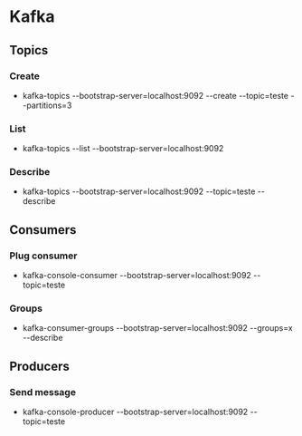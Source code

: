 # Kafka

## Topics

### Create

- kafka-topics --bootstrap-server=localhost:9092 --create --topic=teste --partitions=3

### List

- kafka-topics --list --bootstrap-server=localhost:9092

### Describe

- kafka-topics --bootstrap-server=localhost:9092 --topic=teste --describe

## Consumers

### Plug consumer

- kafka-console-consumer --bootstrap-server=localhost:9092 --topic=teste

### Groups

- kafka-consumer-groups --bootstrap-server=localhost:9092 --groups=x --describe

## Producers

### Send message

- kafka-console-producer --bootstrap-server=localhost:9092 --topic=teste
  
